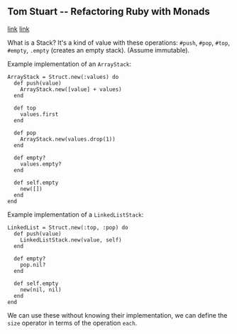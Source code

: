 ## Tom Stuart -- Refactoring Ruby with Monads
[link](https://www.youtube.com/watch?v=J1jYlPtkrqQ)
[link](http://codon.com/refactoring-ruby-with-monads)

What is a Stack? It's a kind of value with these operations: `#push`, `#pop`, `#top`, `#empty`, `.empty` (creates an empty stack). (Assume immutable).

Example implementation of an `ArrayStack`:

    ArrayStack = Struct.new(:values) do
      def push(value)
        ArrayStack.new([value] + values)
      end

      def top
        values.first
      end

      def pop
        ArrayStack.new(values.drop(1))
      end

      def empty?
        values.empty?
      end

      def self.empty
        new([])
      end
    end

Example implementation of a `LinkedListStack`:

    LinkedList = Struct.new(:top, :pop) do
      def push(value)
        LinkedListStack.new(value, self)
      end

      def empty?
        pop.nil?
      end

      def self.empty
        new(nil, nil)
      end
    end

We can use these without knowing their implementation, we can define the `size` operator in terms of the operation `each`.
